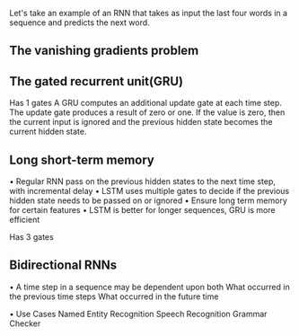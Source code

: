 Let's take an example of an RNN that takes as input the last four words in a sequence and predicts the next word.


## The vanishing gradients problem


## The gated recurrent unit(GRU)
Has 1 gates
A GRU computes an additional update gate at each time step. 
The update gate produces a result of zero or one. 
If the value is zero, then the current input is ignored and the previous hidden state becomes the current hidden state.

## Long short-term memory
• Regular RNN pass on the previous hidden states to the next time step, with incremental delay
• LSTM uses multiple gates to decide if the previous hidden state needs to be passed on or ignored
• Ensure long term memory for certain features
• LSTM is better for longer sequences, GRU is more efficient

Has 3 gates

## Bidirectional RNNs
• A time step in a sequence may be dependent upon both
What occurred in the previous time steps
What occurred in the future time 

• Use Cases
    Named Entity Recognition
    Speech Recognition
    Grammar Checker
